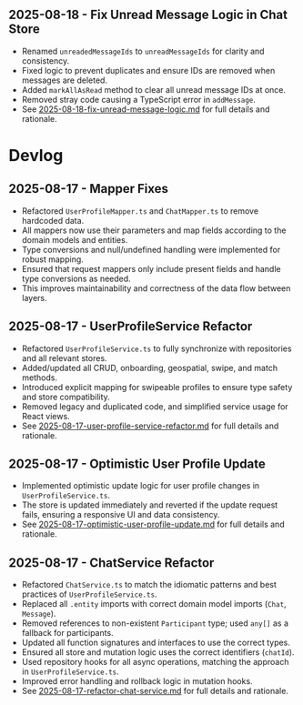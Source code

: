 ## 2025-08-18 - Fix Unread Message Logic in Chat Store

- Renamed `unreadedMessageIds` to `unreadMessageIds` for clarity and consistency.
- Fixed logic to prevent duplicates and ensure IDs are removed when messages are deleted.
- Added `markAllAsRead` method to clear all unread message IDs at once.
- Removed stray code causing a TypeScript error in `addMessage`.
- See [2025-08-18-fix-unread-message-logic.md](2025-08-18-fix-unread-message-logic.md) for full details and rationale.

# Devlog

## 2025-08-17 - Mapper Fixes

- Refactored `UserProfileMapper.ts` and `ChatMapper.ts` to remove hardcoded data.
- All mappers now use their parameters and map fields according to the domain models and entities.
- Type conversions and null/undefined handling were implemented for robust mapping.
- Ensured that request mappers only include present fields and handle type conversions as needed.
- This improves maintainability and correctness of the data flow between layers.

## 2025-08-17 - UserProfileService Refactor

- Refactored `UserProfileService.ts` to fully synchronize with repositories and all relevant stores.
- Added/updated all CRUD, onboarding, geospatial, swipe, and match methods.
- Introduced explicit mapping for swipeable profiles to ensure type safety and store compatibility.
- Removed legacy and duplicated code, and simplified service usage for React views.
- See [2025-08-17-user-profile-service-refactor.md](2025-08-17-user-profile-service-refactor.md) for full details and rationale.

## 2025-08-17 - Optimistic User Profile Update

- Implemented optimistic update logic for user profile changes in `UserProfileService.ts`.
- The store is updated immediately and reverted if the update request fails, ensuring a responsive UI and data consistency.
- See [2025-08-17-optimistic-user-profile-update.md](2025-08-17-optimistic-user-profile-update.md) for full details and rationale.

## 2025-08-17 - ChatService Refactor

- Refactored `ChatService.ts` to match the idiomatic patterns and best practices of `UserProfileService.ts`.
- Replaced all `.entity` imports with correct domain model imports (`Chat`, `Message`).
- Removed references to non-existent `Participant` type; used `any[]` as a fallback for participants.
- Updated all function signatures and interfaces to use the correct types.
- Ensured all store and mutation logic uses the correct identifiers (`chatId`).
- Used repository hooks for all async operations, matching the approach in `UserProfileService.ts`.
- Improved error handling and rollback logic in mutation hooks.
- See [2025-08-17-refactor-chat-service.md](2025-08-17-refactor-chat-service.md) for full details and rationale.

